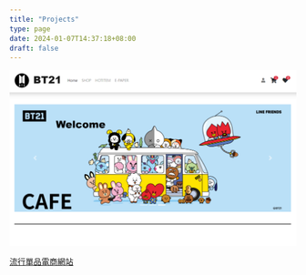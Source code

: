 ```yaml
---
title: "Projects"
type: page
date: 2024-01-07T14:37:18+08:00
draft: false
---
```

![](images/BT21.png)

[流行單品電商網站](./bt21/) 
